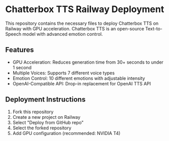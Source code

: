 # Chatterbox TTS Railway Deployment

This repository contains the necessary files to deploy Chatterbox TTS on Railway with GPU acceleration. Chatterbox TTS is an open-source Text-to-Speech model with advanced emotion control.

## Features

- GPU Acceleration: Reduces generation time from 30+ seconds to under 1 second
- Multiple Voices: Supports 7 different voice types
- Emotion Control: 10 different emotions with adjustable intensity
- OpenAI-Compatible API: Drop-in replacement for OpenAI TTS API

## Deployment Instructions

1. Fork this repository
2. Create a new project on Railway
3. Select "Deploy from GitHub repo"
4. Select the forked repository
5. Add GPU configuration (recommended: NVIDIA T4)
